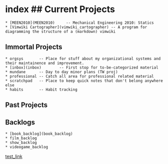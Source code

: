 # index ## Current Projects

    * [MEEN2010](MEEN2010)     -- Mechanical Engineering 2010: Statics
    * [Vimwiki Cartographer](vimwiki_cartographer) -- A program for diagramming the structure of a (markdown) vimwiki
    
## Immortal Projects
    * orgsys       -- Place for stuff about my organizational systems and their maintainence and improvement.
    * [inbox](inbox)        -- First stop for to-be-categorized material
    * mundane      -- Day to day minor plans (TW proj)
    * professional -- Catch all area for professional related material
    * scratchpad   -- Place to keep quick notes that don't belong anywhere else
    * habits       -- Habit tracking




## Past Projects



## Backlogs

    * [book_backlog](book_backlog)
    * film_backlog
    * show_backlog
    * videogame_backlog



[test_link](test_link)



